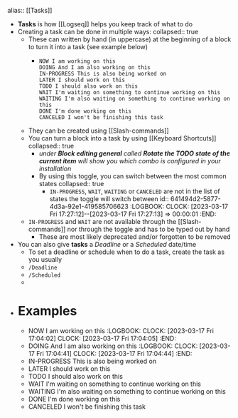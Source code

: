 alias:: [[Tasks]]

- **Tasks** is how [[Logseq]] helps you keep track of what to do
- Creating a task can be done in multiple ways:
  collapsed:: true
	- These can written by hand (in uppercase) at the beginning of a block to turn it into a task (see example below)
		- ```
		  NOW I am working on this
		  DOING And I am also working on this
		  IN-PROGRESS This is also being worked on
		  LATER I should work on this
		  TODO I should also work on this
		  WAIT I'm waiting on something to continue working on this
		  WAITING I'm also waiting on something to continue working on this
		  DONE I'm done working on this
		  CANCELED I won't be finishing this task
		  ```
	- They can be created using [[Slash-commands]]
	- You can turn a block into a task by using [[Keyboard Shortcuts]]
	  collapsed:: true
		- _under **Block editing general** called **Rotate the TODO state of the current item** will show you which combo is configured in your installation_
		- By using this toggle, you can switch between the most common states
		  collapsed:: true
			- `IN-PROGRESS`, `WAIT`, `WAITING` or `CANCELED` are not in the list of states the toggle will switch between
			  id:: 641494d2-5877-4d3a-92e1-419585706623
			  :LOGBOOK:
			  CLOCK: [2023-03-17 Fri 17:27:12]--[2023-03-17 Fri 17:27:13] =>  00:00:01
			  :END:
	- `IN-PROGRESS` and `WAIT` are not available through the [[Slash-commands]] nor through the toggle and has to be typed out by hand
		- These are most likely deprecated and/or forgotten to be removed
- You can also give **tasks** a *Deadline* or a *Scheduled* date/time
	- To set a deadline or schedule when to do a task, create the task as you usually
	- `/Deadline`
	- `/Scheduled`
	-
- # Examples
	- NOW I am working on this
	  :LOGBOOK:
	  CLOCK: [2023-03-17 Fri 17:04:02]
	  CLOCK: [2023-03-17 Fri 17:04:05]
	  :END:
	- DOING And I am also working on this
	  :LOGBOOK:
	  CLOCK: [2023-03-17 Fri 17:04:41]
	  CLOCK: [2023-03-17 Fri 17:04:44]
	  :END:
	- IN-PROGRESS This is also being worked on
	- LATER I should work on this
	- TODO I should also work on this
	- WAIT I'm waiting on something to continue working on this
	- WAITING I'm also waiting on something to continue working on this
	- DONE I'm done working on this
	- CANCELED I won't be finishing this task